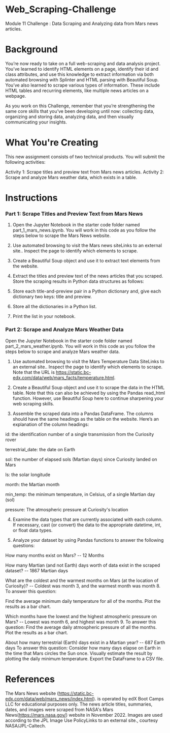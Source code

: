 # Web_Scraping-Challenge
Module 11 Challenge : Data Scraping and Analyzing data from Mars news articles.

# Background
You’re now ready to take on a full web-scraping and data analysis project. You’ve learned to identify HTML elements on a page, identify their id and class attributes, and use this knowledge to extract information via both automated browsing with Splinter and HTML parsing with Beautiful Soup. You’ve also learned to scrape various types of information. These include HTML tables and recurring elements, like multiple news articles on a webpage.

As you work on this Challenge, remember that you’re strengthening the same core skills that you’ve been developing until now: collecting data, organizing and storing data, analyzing data, and then visually communicating your insights.

# What You're Creating
This new assignment consists of two technical products. You will submit the following activities:

Activity 1: Scrape titles and preview text from Mars news articles.
Activity 2: Scrape and analyze Mars weather data, which exists in a table.

# Instructions
### Part 1: Scrape Titles and Preview Text from Mars News
  1. Open the Jupyter Notebook in the starter code folder named part_1_mars_news.ipynb. You will work in this code as you follow the steps below to scrape the Mars News website. 

  2. Use automated browsing to visit the Mars news siteLinks to an external site.. Inspect the page to identify which elements to scrape.

  3. Create a Beautiful Soup object and use it to extract text elements from the website.

  4. Extract the titles and preview text of the news articles that you scraped. Store the scraping results in Python data structures as follows:

  5. Store each title-and-preview pair in a Python dictionary and, give each dictionary two keys: title and preview.

  6. Store all the dictionaries in a Python list.

  7. Print the list in your notebook.

### Part 2: Scrape and Analyze Mars Weather Data
Open the Jupyter Notebook in the starter code folder named part_2_mars_weather.ipynb. You will work in this code as you follow the steps below to scrape and analyze Mars weather data.

  1. Use automated browsing to visit the Mars Temperature Data SiteLinks to an external site.. Inspect the page to identify which elements to scrape. Note that the URL is https://static.bc-edx.com/data/web/mars_facts/temperature.html.

  2. Create a Beautiful Soup object and use it to scrape the data in the HTML table. Note that this can also be achieved by using the Pandas read_html function. However, use Beautiful Soup here to continue sharpening your web scraping skills.

  3. Assemble the scraped data into a Pandas DataFrame. The columns should have the same headings as the table on the website. Here’s an explanation of the column headings:

   id: the identification number of a single transmission from the Curiosity rover
   
   terrestrial_date: the date on Earth
   
   sol: the number of elapsed sols (Martian days) since Curiosity landed on Mars
   
   ls: the solar longitude
   
   month: the Martian month
   
   min_temp: the minimum temperature, in Celsius, of a single Martian day (sol)
   
   pressure: The atmospheric pressure at Curiosity's location

  4. Examine the data types that are currently associated with each column. If necessary, cast (or convert) the data to the appropriate datetime, int, or float data types.

  5. Analyze your dataset by using Pandas functions to answer the following questions:

How many months exist on Mars? -- 12 Months

How many Martian (and not Earth) days worth of data exist in the scraped dataset? -- 1867 Martian days

What are the coldest and the warmest months on Mars (at the location of Curiosity)? -- Coldest was month 3, and the warmest month was month 8.
To answer this question:

Find the average minimum daily temperature for all of the months.
Plot the results as a bar chart.

Which months have the lowest and the highest atmospheric pressure on Mars?  -- Lowest was month 6, and highest was month 9.
To answer this question:
Find the average daily atmospheric pressure of all the months.
Plot the results as a bar chart.

About how many terrestrial (Earth) days exist in a Martian year? -- 687 Earth days
To answer this question:
Consider how many days elapse on Earth in the time that Mars circles the Sun once.
Visually estimate the result by plotting the daily minimum temperature.
Export the DataFrame to a CSV file.

# References
The Mars News website (https://static.bc-edx.com/data/web/mars_news/index.html). is operated by edX Boot Camps LLC for educational purposes only. The news article titles, summaries, dates, and images were scraped from NASA's Mars News(https://mars.nasa.gov/) website in November 2022. Images are used according to the JPL Image Use PolicyLinks to an external site., courtesy NASA/JPL-Caltech.
